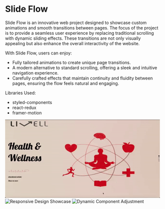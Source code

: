 # Slide Flow
Slide Flow is an innovative web project designed to showcase custom animations and smooth transitions between pages. The focus of the project is to provide a seamless user experience by replacing traditional scrolling with dynamic sliding effects. These transitions are not only visually appealing but also enhance the overall interactivity of the website.

With Slide Flow, users can enjoy:
- Fully tailored animations to create unique page transitions.
- A modern alternative to standard scrolling, offering a sleek and intuitive navigation experience.
- Carefully crafted effects that maintain continuity and fluidity between pages, ensuring the flow feels natural and engaging.

Libraries Used:
- styled-components
- react-redux
- framer-motion

<!-- [Desktop Navigation in Action](https://elimm1910.github.io/SlideFlow/videos/Desktop.mp4) -->
![Desktop Navigation in Action](./videos/Desktop.gif)
![Responsive Design Showcase](./videos/Responsive.gif)
![Dynamic Component Adjustment](./Component_Adjustment.gif)

<!-- [Responsive Design Showcase](https://elimm1910.github.io/SlideFlow/videos/Responsive.mp4) -->

<!-- [Dynamic Component Adjustment](https://elimm1910.github.io/SlideFlow/videos/Component_Adjustment.mp4) -->